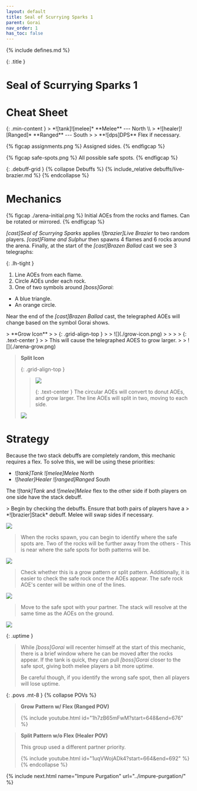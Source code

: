 ```yaml
---
layout: default
title: Seal of Scurrying Sparks 1
parent: Gorai
nav_order: 1
has_toc: false
---
```


{% include defines.md %}

{: .title }
# Seal of Scurrying Sparks 1

# Cheat Sheet

<div class="column-flex even" markdown="1">
{: .min-content }
> *![tank]![melee]* **Melee** --- North \\
> *![healer]![Ranged]* **Ranged** --- South
>
> **![dps]DPS** Flex if necessary.

{% figcap assignments.png %}
Assigned sides.
{% endfigcap %}

{% figcap safe-spots.png %}
All possible safe spots.
{% endfigcap %}
</div>

{: .debuff-grid }
{% collapse Debuffs %}
{% include_relative debuffs/live-brazier.md %}
{% endcollapse %}

# Mechanics

{% figcap ./arena-initial.png %}
Initial AOEs from the rocks and flames. Can be rotated or mirrored.
{% endfigcap %}

*[cast]Seal of Scurrying Sparks* applies *![brazier]Live Brazier* to two random
players. *[cast]Flame and Sulphur* then spawns 4 flames and 6 rocks around the
arena. Finally, at the start of the *[cast]Brazen Ballad* cast we see 3
telegraphs:

{: .lh-tight }
1. Line AOEs from each flame.
2. Circle AOEs under each rock.
3. One of two symbols around *[boss]Gorai*:
  - A blue triangle.
  - An orange circle.

Near the end of the *[cast]Brazen Ballad* cast, the telegraphed AOEs will change
based on the symbol Gorai shows.

<div class="column-grid" markdown="1">
> **Grow Icon**
>
> {: .grid-align-top }
> > ![](./grow-icon.png)
> >
> > {: .text-center }
> > This will cause the telegraphed AOES to grow larger.
>
> ![](./arena-grow.png)

> **Split Icon**
>
> {: .grid-align-top }
> > ![](./split-icon.png)
> >
> > {: .text-center }
> > The circular AOEs will convert to donut AOEs, and grow larger. The line AOEs
> > will split in two, moving to each side.
>
> ![](./arena-split.png)
</div>

# Strategy

Because the two stack debuffs are completely random, this mechanic requires a
flex. To solve this, we will be using these priorities:

* *![tank]Tank* *![melee]Melee* North
* *![healer]Healer* *![ranged]Ranged* South

The *![tank]Tank* and *![melee]Melee* flex to the other side if both players on
one side have the stack debuff.

<div class="mechanics" markdown="1">
> Begin by checking the debuffs. Ensure that both pairs of players have a
> *![brazier]Stack* debuff. Melee will swap sides if necessary.

![](./timeline-1.png)

> When the rocks spawn, you can begin to identify where the safe spots are. Two
> of the rocks will be further away from the others - This is near where the
> safe spots for both patterns will be.

![](./timeline-2.png)

> Check whether this is a grow pattern or split pattern. Additionally, it is
> easier to check the safe rock once the AOEs appear. The safe rock AOE's center
> will be within one of the lines.

![](./timeline-3.png)

> Move to the safe spot with your partner. The stack will resolve at the same
> time as the AOEs on the ground.

![](./timeline-4.png)
</div>

{: .uptime }
> While *[boss]Gorai* will recenter himself at the start of this mechanic, there
> is a brief window where he can be moved after the rocks appear. If the tank is
> quick, they can pull *[boss]Gorai* closer to the safe spot, giving both melee
> players a bit more uptime.
>
> Be careful though, if you identify the wrong safe spot, then all players will
> lose uptime.

{: .povs .mt-8 }
{% collapse POVs %}
> **Grow Pattern w/ Flex (Ranged POV)**
>
> {% include youtube.html id="1h7zB65mFwM?start=648&end=676" %}

> **Split Pattern w/o Flex (Healer POV)**
>
> This group used a different partner priority.
>
> {% include youtube.html id="1uqVWojADk4?start=664&end=692" %}
{% endcollapse %}

{% include next.html name="Impure Purgation" url="../impure-purgation/" %}
